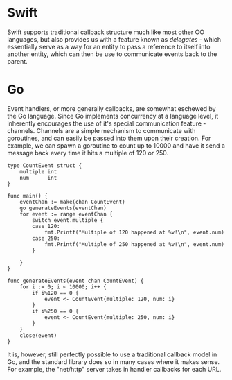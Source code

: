 # Swift
Swift supports traditional callback structure much like most other OO languages, but also provides us with a feature known as _delegates_ - which essentially serve as a way for an entity to pass a reference to itself into another entity, which can then be use to communicate events back to the parent. 

# Go
Event handlers, or more generally callbacks, are somewhat eschewed by the Go language. Since Go implements concurrency at a language level, it inherently encourages the use of it's special communication feature - channels. Channels are a simple mechanism to communicate with goroutines, and can easily be passed into them upon their creation. For example, we can spawn a goroutine to count up to 10000 and have it send a message back every time it hits a multiple of 120 or 250.

```
type CountEvent struct {
	multiple int
	num      int
}

func main() {
	eventChan := make(chan CountEvent)
	go generateEvents(eventChan)
	for event := range eventChan {
		switch event.multiple {
		case 120:
			fmt.Printf("Multiple of 120 happened at %v!\n", event.num)
		case 250:
			fmt.Printf("Multiple of 250 happened at %v!\n", event.num)
		}

	}
}

func generateEvents(event chan CountEvent) {
	for i := 0; i < 10000; i++ {
		if i%120 == 0 {
			event <- CountEvent{multiple: 120, num: i}
		}
		if i%250 == 0 {
			event <- CountEvent{multiple: 250, num: i}
		}
	}
	close(event)
}
```
It is, however, still perfectly possible to use a traditional callback model in Go, and the standard library does so in many cases where it makes sense. For example, the "net/http" server takes in handler callbacks for each URL. 

